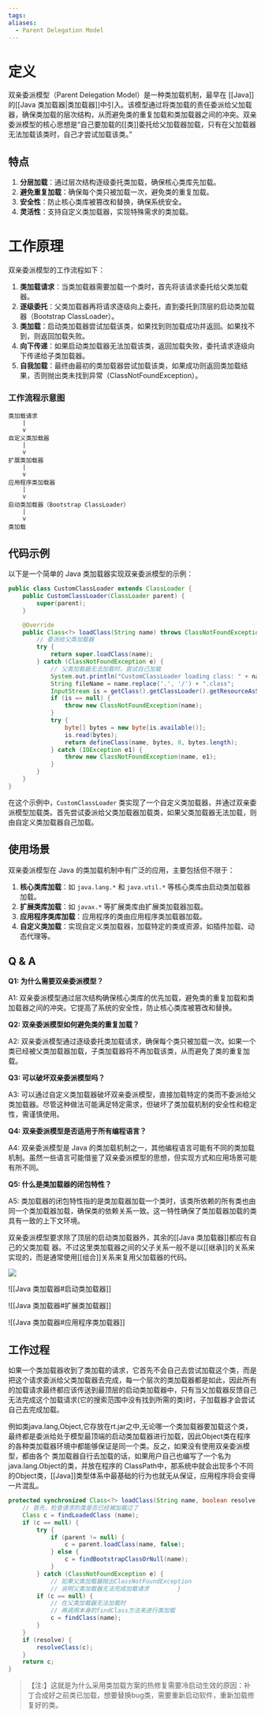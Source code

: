```yaml
---
tags: 
aliases:
  - Parent Delegation Model
---
```


# 定义

双亲委派模型（Parent Delegation Model）是一种类加载机制，最早在 [[Java]] 的[[Java 类加载器|类加载器]]中引入。该模型通过将类加载的责任委派给父加载器，确保类加载的层次结构，从而避免类的重复加载和类加载器之间的冲突。双亲委派模型的核心思想是“自己要加载的[[类]]委托给父加载器加载，只有在父加载器无法加载该类时，自己才尝试加载该类。”

## 特点

1. **分层加载**：通过层次结构逐级委托类加载，确保核心类库先加载。
2. **避免重复加载**：确保每个类只被加载一次，避免类的重复加载。
3. **安全性**：防止核心类库被篡改和替换，确保系统安全。
4. **灵活性**：支持自定义类加载器，实现特殊需求的类加载。

# 工作原理

双亲委派模型的工作流程如下：

1. **类加载请求**：当类加载器需要加载一个类时，首先将该请求委托给父类加载器。
2. **逐级委托**：父类加载器再将请求逐级向上委托，直到委托到顶层的启动类加载器（Bootstrap ClassLoader）。
3. **类加载**：启动类加载器尝试加载该类，如果找到则加载成功并返回。如果找不到，则返回加载失败。
4. **向下传递**：如果启动类加载器无法加载该类，返回加载失败，委托请求逐级向下传递给子类加载器。
5. **自我加载**：最终由最初的类加载器尝试加载该类，如果成功则返回类加载结果，否则抛出类未找到异常（ClassNotFoundException）。

### 工作流程示意图

```plaintext
类加载请求
    |
    v
自定义类加载器
    |
    v
扩展类加载器
    |
    v
应用程序类加载器
    |
    v
启动类加载器（Bootstrap ClassLoader）
    |
    v
类加载
```

## 代码示例

以下是一个简单的 Java 类加载器实现双亲委派模型的示例：

```java
public class CustomClassLoader extends ClassLoader {
    public CustomClassLoader(ClassLoader parent) {
        super(parent);
    }

    @Override
    public Class<?> loadClass(String name) throws ClassNotFoundException {
        // 委派给父类加载器
        try {
            return super.loadClass(name);
        } catch (ClassNotFoundException e) {
            // 父类加载器无法加载时，尝试自己加载
            System.out.println("CustomClassLoader loading class: " + name);
            String fileName = name.replace('.', '/') + ".class";
            InputStream is = getClass().getClassLoader().getResourceAsStream(fileName);
            if (is == null) {
                throw new ClassNotFoundException(name);
            }
            try {
                byte[] bytes = new byte[is.available()];
                is.read(bytes);
                return defineClass(name, bytes, 0, bytes.length);
            } catch (IOException e1) {
                throw new ClassNotFoundException(name, e1);
            }
        }
    }
}
```

在这个示例中，`CustomClassLoader` 类实现了一个自定义类加载器，并通过双亲委派模型加载类。首先尝试委派给父类加载器加载类，如果父类加载器无法加载，则由自定义类加载器自己加载。

## 使用场景

双亲委派模型在 Java 的类加载机制中有广泛的应用，主要包括但不限于：

1. **核心类库加载**：如 `java.lang.*` 和 `java.util.*` 等核心类库由启动类加载器加载。
2. **扩展类库加载**：如 `javax.*` 等扩展类库由扩展类加载器加载。
3. **应用程序类库加载**：应用程序的类由应用程序类加载器加载。
4. **自定义类加载**：实现自定义类加载器，加载特定的类或资源，如插件加载、动态代理等。

## Q & A

**Q1: 为什么需要双亲委派模型？**

A1: 双亲委派模型通过层次结构确保核心类库的优先加载，避免类的重复加载和类加载器之间的冲突。它提高了系统的安全性，防止核心类库被篡改和替换。

**Q2: 双亲委派模型如何避免类的重复加载？**

A2: 双亲委派模型通过逐级委托类加载请求，确保每个类只被加载一次。如果一个类已经被父类加载器加载，子类加载器将不再加载该类，从而避免了类的重复加载。

**Q3: 可以破坏双亲委派模型吗？**

A3: 可以通过自定义类加载器破坏双亲委派模型，直接加载特定的类而不委派给父类加载器。尽管这种做法可能满足特定需求，但破坏了类加载机制的安全性和稳定性，需谨慎使用。

**Q4: 双亲委派模型是否适用于所有编程语言？**

A4: 双亲委派模型是 Java 的类加载机制之一，其他编程语言可能有不同的类加载机制。虽然一些语言可能借鉴了双亲委派模型的思想，但实现方式和应用场景可能有所不同。

**Q5: 什么是类加载器的闭包特性？**

A5: 类加载器的闭包特性指的是类加载器加载一个类时，该类所依赖的所有类也由同一个类加载器加载，确保类的依赖关系一致。这一特性确保了类加载器加载的类具有一致的上下文环境。


双亲委派模型要求除了顶层的启动类加载器外，其余的[[Java 类加载器]]都应有自己的父类加载 器。不过这里类加载器之间的父子关系一般不是以[[继承]]的关系来实现的，而是通常使用[[组合]]关系来复用父加载器的代码。

![](https://gd-hbimg.huaban.com/0af397ce0a099951366bc80b4afff7b5f39528d482f50-bz5pQp_fw1200webp)

![[Java 类加载器#启动类加载器]]

![[Java 类加载器#扩展类加载器]]

![[Java 类加载器#应用程序类加载器]]

## 工作过程

如果一个类加载器收到了类加载的请求，它首先不会自己去尝试加载这个类，而是把这个请求委派给父类加载器去完成，每一个层次的类加载器都是如此，因此所有的加载请求最终都应该传送到最顶层的启动类加载器中，只有当父加载器反馈自己无法完成这个加载请求(它的搜索范围中没有找到所需的类)时，子加载器才会尝试自己去完成加载。

例如类java.lang,Object,它存放在rt.jar之中,无论哪一个类加载器要加载这个类，最终都是委派给处于模型最顶端的启动类加载器进行加载，因此Object类在程序的各种类加载器环境中都能够保证是同一个类。反之，如果没有使用双亲委派模型，都由各个 类加载器自行去加载的话，如果用户自己也编写了一个名为java.lang.Object的类，并放在程序的 ClassPath中，那系统中就会出现多个不同的Object类，[[Java]]类型体系中最基础的行为也就无从保证，应用程序将会变得一片混乱。

```java
protected synchronized Class<?> loadClass(String name, boolean resolve) throws ClassNotFoundException {  
    // 首先，检查请求的类是否已经被加载过了  
    Class c = findLoadedClass (name);  
    if (c == null) {  
        try {  
            if (parent != null) {  
                c = parent.loadClass(name, false);  
            } else {  
                c = findBootstrapClassOrNull(name);  
            }  
        } catch (ClassNotFoundException e) {  
            // 如果父类加载器抛出ClassNotFoundException  
            // 说明父类加载器无法完成加载请求        }  
        if (c == null) {  
            // 在父类加载器无法加载时  
            // 再调用本身的findClass方法来进行类加载            
            c = findClass(name);  
        }  
    }  
    if (resolve) {  
        resolveClass(c);  
    }  
    return c;   
}
```

>【注:】这就是为什么采用类加载方案的热修复需要冷启动生效的原因：补丁合成好之前类已加载，想要替换bug类，需要重新启动软件，重新加载修复好的类。


